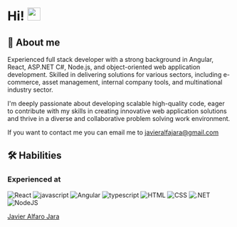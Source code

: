 # Hi! <img src="https://media.giphy.com/media/hvRJCLFzcasrR4ia7z/giphy.gif" width="29px">

## 🚀 About me

Experienced full stack developer with a strong background in Angular, React, ASP.NET C#, Node.js, and object-oriented web application development. Skilled in delivering solutions for various sectors, including e-commerce, asset management, internal company tools, and multinational industry sector.

I'm deeply passionate about developing scalable high-quality code, eager to contribute with my skills in creating innovative web application solutions and thrive in a diverse and collaborative problem solving work environment.

If you want to contact me you can email me to javieralfajara@gmail.com

## 🛠️ Habilities

### Experienced at

![React](https://img.shields.io/badge/React-20232A?style=for-the-badge&logo=react&logoColor=61DAFB)
![javascript](https://img.shields.io/badge/JavaScript-323330?style=for-the-badge&logo=javascript&logoColor=F7DF1E)
![Angular](https://img.shields.io/badge/Angular-FF0000?style=for-the-badge&logo=angular&logoColor=FFFFFF)
![typescript](https://img.shields.io/badge/TypeScript-3178C6?style=for-the-badge&logo=typescript&logoColor=white)
![HTML](https://img.shields.io/badge/HTML-FF0000?style=for-the-badge&logo=html5&logoColor=FFFFFF)
![CSS](https://img.shields.io/badge/CSS-3178C6?style=for-the-badge&logo=css&logoColor=white)
![.NET](https://img.shields.io/badge/.NET-3178C6?style=for-the-badge&logo=css&logoColor=white)
![NodeJS](https://img.shields.io/badge/NodeJS-6CC24A?style=for-the-badge&logo=css&logoColor=white)

<div class="badge-base LI-profile-badge" data-locale="es_ES" data-size="medium" data-theme="dark" data-type="HORIZONTAL" data-vanity="javier-alfaro-jara" data-version="v1"><a class="badge-base__link LI-simple-link" href="https://cr.linkedin.com/in/javier-alfaro-jara?trk=profile-badge">Javier Alfaro Jara</a></div>
